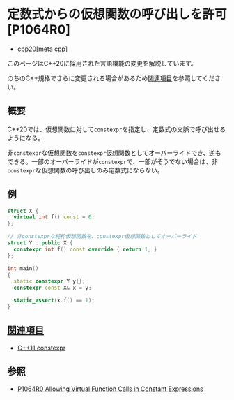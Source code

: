# 定数式からの仮想関数の呼び出しを許可 [P1064R0]
* cpp20[meta cpp]

<!-- start lang caution -->

このページはC++20に採用された言語機能の変更を解説しています。

のちのC++規格でさらに変更される場合があるため[関連項目](#relative_page)を参照してください。

<!-- last lang caution -->

## 概要
C++20では、仮想関数に対して`constexpr`を指定し、定数式の文脈で呼び出せるようになる。

非`constexpr`な仮想関数を`constexpr`仮想関数としてオーバーライドでき、逆もできる。一部のオーバーライドが`constexpr`で、一部がそうでない場合は、非`constexpr`な仮想関数の呼び出しのみ定数式にならない。


## 例
```cpp example
struct X {
  virtual int f() const = 0;
};

// 非constexprな純粋仮想関数を、constexpr仮想関数としてオーバーライド
struct Y : public X {
  constexpr int f() const override { return 1; }
};

int main()
{
  static constexpr Y y{};
  constexpr const X& x = y;

  static_assert(x.f() == 1);
}
```


## <a id="relative-page" href="#relative-page">関連項目</a>
- [C++11 constexpr](/lang/cpp11/constexpr.md)


## 参照
- [P1064R0 Allowing Virtual Function Calls in Constant Expressions](http://www.open-std.org/jtc1/sc22/wg21/docs/papers/2018/p1064r0.html)